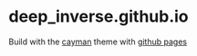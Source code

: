 # deep_inverse.github.io

Build with the [cayman](https://github.com/pages-themes/cayman) theme with [github pages](https://pages.github.com/)
